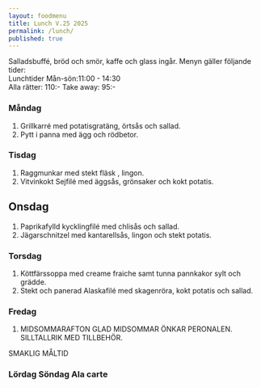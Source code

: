 ```yaml
---
layout: foodmenu
title: Lunch V.25 2025
permalink: /lunch/
published: true
---
```

Salladsbuffé, bröd och smör, kaffe och glass ingår.
Menyn gäller följande tider:  
Lunchtider  Mån-sön:11:00 - 14:30  
Alla rätter: 110:- Take away: 95:-
                                
### Måndag

1. Grillkarré med potatisgratäng, örtsås och sallad.
2. Pytt i panna med ägg och rödbetor.

### Tisdag

1. Raggmunkar med stekt fläsk , lingon.
2. Vitvinkokt Sejfilé med äggsås, grönsaker och kokt potatis.

## Onsdag

1. Paprikafylld kycklingfilé med chlisås och sallad.
2. Jägarschnitzel med kantarellsås, lingon och stekt potatis.

### Torsdag

1. Köttfärssoppa med creame fraiche samt tunna pannkakor sylt och grädde. 
2. Stekt och panerad Alaskafilé med skagenröra, kokt potatis och sallad.

### Fredag  

1. MIDSOMMARAFTON GLAD MIDSOMMAR ÖNKAR PERONALEN.
   SILLTALLRIK MED TILLBEHÖR.

SMAKLIG MÅLTID  

### Lördag Söndag Ala carte





    
       
    

   
    
   
     

